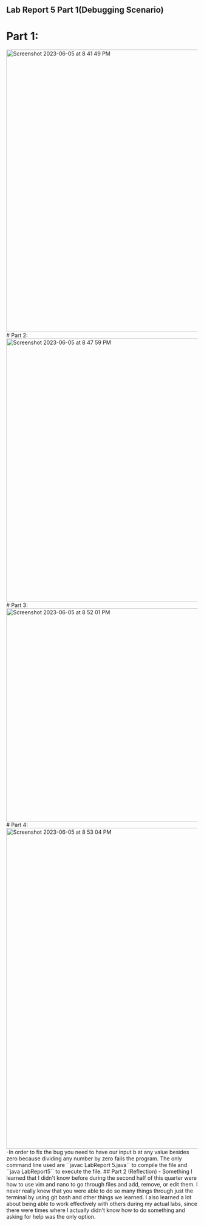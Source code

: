  ## Lab Report 5 Part 1(Debugging Scenario) 
 # Part 1:

 <img width="743" alt="Screenshot 2023-06-05 at 8 41 49 PM" src="https://github.com/samhormozian1/cse15l-lab-reports/assets/130111722/f31c4b70-2737-4a37-a060-c4478ac3c31c">
# Part 2: 
<img width="693" alt="Screenshot 2023-06-05 at 8 47 59 PM" src="https://github.com/samhormozian1/cse15l-lab-reports/assets/130111722/e8f9629a-3516-42ed-ba4a-a43e342b4f1b">
# Part 3: 
<img width="561" alt="Screenshot 2023-06-05 at 8 52 01 PM" src="https://github.com/samhormozian1/cse15l-lab-reports/assets/130111722/e687dbfb-7714-456f-830c-45a469bbe5c9">
# Part 4:
<img width="844" alt="Screenshot 2023-06-05 at 8 53 04 PM" src="https://github.com/samhormozian1/cse15l-lab-reports/assets/130111722/ffa1228e-4874-4d36-8306-7485b820e6f6">
-In order to fix the bug you need to have our input b at any value besides zero because dividing any number by zero fails the program. The only command line used are ``javac LabReport 5.java`` to compile the file and ``java LabReport5`` to execute the file.
## Part 2 (Reflection)
- Something I learned that I didn't know before during the second half of this quarter were how to use vim and nano to go through files and add, remove, or edit them. I never really knew that you were able to do so many things through just the terminal by using git bash and other 
things we learned. I also learned a lot about being able to work effectively with others during my actual labs, since there were times where I actually didn't know how to do something and asking for help was the only option.
